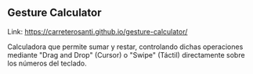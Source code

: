 ## Gesture Calculator 

Link: https://carreterosanti.github.io/gesture-calculator/

Calculadora que permite sumar y restar, controlando dichas operaciones mediante "Drag and Drop" (Cursor) o "Swipe" (Táctil) directamente sobre los números del teclado.
